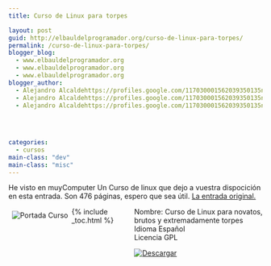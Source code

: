 ```yaml
---
title: Curso de Linux para torpes

layout: post
guid: http://elbauldelprogramador.org/curso-de-linux-para-torpes/
permalink: /curso-de-linux-para-torpes/
blogger_blog:
  - www.elbauldelprogramador.org
  - www.elbauldelprogramador.org
  - www.elbauldelprogramador.org
blogger_author:
  - Alejandro Alcaldehttps://profiles.google.com/117030001562039350135noreply@blogger.com
  - Alejandro Alcaldehttps://profiles.google.com/117030001562039350135noreply@blogger.com
  - Alejandro Alcaldehttps://profiles.google.com/117030001562039350135noreply@blogger.com

  
  
  
categories:
  - cursos
main-class: "dev"
main-class: "misc"
---
```

He visto en muyComputer Un Curso de linux que dejo a vuestra dispocición en esta entrada. Son 476 páginas, espero que sea útil. <a target="_blank" href="http://muycomputer.com/FrontOffice/Descargas/descargasDet/_1uNIBmdIw8dr9yQoy7NTGiHuDeD7pahCf-9B3F8SxBf4m7acI1yRCSQnb5TT-5TW">La entrada original.</a>

<div style="float:left; padding:.5em;">
  <img src="http://muycomputer.com/files/264-30746-DESTACADA/Curso_Linux_ACastro.jpg" alt="Portada Curso" />
</div>

<div style="float:right;">
  Nombre: Curso de Linux para novatos, <br /> brutos y extremadamente torpes <br /> Idioma Español <br /> Licencia GPL </p> 
  
  <p>
    <a href="http://muycomputer.com/files/302-14956-FICHEROLAB/Curso_Linux_ACastro.pdf"><img src="https://lh4.ggpht.com/_IlK2pNFFgGM/TTGW5XRJ6FI/AAAAAAAAAQU/7AeQSIC57tM/descargar.gif" alt="Descargar" /></a> </div> 
    
    

{% include _toc.html %}
